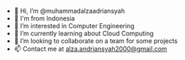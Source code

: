 - 👋 Hi, I’m @muhammadalzaadriansyah 
- 👋 I'm from Indonesia
- 👀 I’m interested in Computer Engineering
- 🌱 I’m currently learning about Cloud Computing
- 💞️ I’m looking to collaborate on a team for some projects
- 📫 Contact me at alza.andriansyah2000@gmail.com

<!---
muhammadalzaadriansyah/muhammadalzaadriansyah is a ✨ special ✨ repository because its `README.md` (this file) appears on your GitHub profile.
You can click the Preview link to take a look at your changes.
--->
